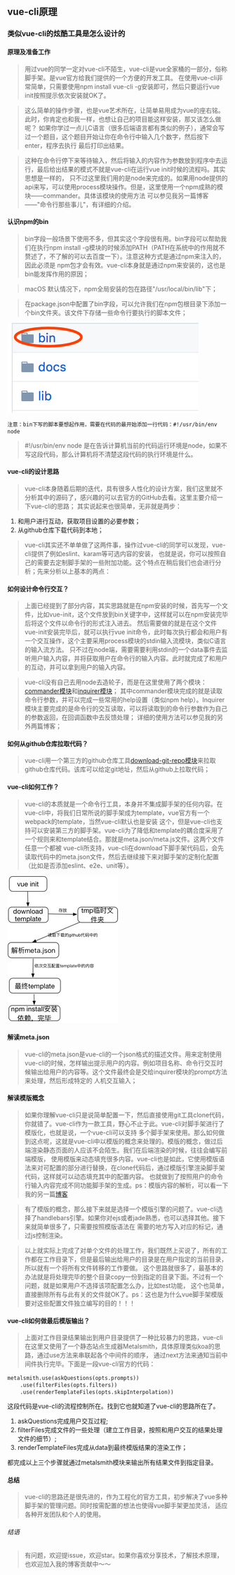 ## vue-cli原理
### 类似vue-cli的炫酷工具是怎么设计的

#### 原理及准备工作
> 用过vue的同学一定对vue-cli不陌生，vue-cli是vue全家桶的一部分，俗称脚手架。是vue官方给我们提供的一个方便的开发工具。
在使用vue-cli非常简单，只需要使用npm install vue-cli -g安装即可，然后只要运行vue init按照提示依次安装就OK了。

> 这么简单的操作步骤，也是vue艺术所在，让简单易用成为vue的座右铭。此时，你肯定也和我一样，也想让自己的项目能这样安装，那又该怎么做呢？
如果你学过一点儿C语言（很多后端语言都有类似的例子），通常会写过一个题目，这个题目开始让你在命令行中输入几个数字，然后按下enter，程序去执行
最后打印出结果。

> 这种在命令行停下来等待输入，然后将输入的内容作为参数放到程序中去运行，最后给出结果的模式不就是vue-cli在运行vue init时候的流程吗。其实思想是一样的，
只不过这里我们用的是node来完成的。如果用node提供的api来写，可以使用process模块操作。但是，这里使用一个npm成熟的模块——commander。具体该模块的使用方法
可以参见我另一篇博客——"命令行那些事儿"，有详细的介绍。

#### 认识npm的bin

> bin字段一般场景下使用不多，但其实这个字段很有用。bin字段可以帮助我们在执行npm install -g模块的时候添加PATH（PATH在系统中的作用就不赘述了，不了解的可以去百度一下）。注意这种方式是通过npm来注入的，因此必须是
npm包才会有效。vue-cli本身就是通过npm来安装的，这也是bin能发挥作用的原因；

>macOS 默认情况下，npm全局安装的包在路径"/usr/local/bin/lib"下；

> 在package.json中配置了bin字段，可以允许我们在npm包根目录下添加一个bin文件夹。该文件下存储一些命令行要执行的脚本文件；

<img src="./assets/binimg.png">

```
注意：bin下写的脚本要想起作用，需要在代码的最开始添加一行代码：#!/usr/bin/env node
```
> #!/usr/bin/env node 是在告诉计算机当前的代码运行环境是node，如果不写这段代码，那么计算机将不清楚这段代码的执行环境是什么。


#### vue-cli的设计思路
> vue-cli本身随着后期的迭代，具有很多人性化的设计方案，我们这里就不分析其中的源码了，感兴趣的可以去官方的GitHub去看。这里主要介绍一下vue-cli的思路；
其实说起来也很简单，无非就是两步：

1. 和用户进行互动，获取项目设置的必要参数；
2. 从github仓库下载代码到本地；

> vue-cli其实还不单单做了这两件事，操作过vue-cli的同学可以发现，vue-cli提供了例如eslint、karam等可选内容的安装，
也就是说，你可以按照自己的需要去定制脚手架的一些附加功能。这个特点在稍后我们也会进行分析；先来分析以上基本的两点：

#### 如何设计命令行交互？
>上面已经提到了部分内容，其实思路就是在npm安装的时候，首先写一个文件，比如vue-init，这个文件放到bin关键字中，这样就可以在npm安装完毕后将这个文件以命令行的形式注入进去。
然后需要做的就是在这个文件vue-init安装完毕后，就可以执行vue init命令，此时每次执行都会和用户有一个交互操作，这个主要采用process模块的stdin输入流模块，类似C语言的输入流方法。
只不过在node端，需要需要利用stdin的一个data事件去监听用户输入内容，并将获取用户在命令行的输入内容。此时就完成了和用户的互动，并可以拿到用户的输入内容。

> vue-cli没有自己去用node去造轮子，而是在这里使用了两个模块：[commander模块](https://github.com/tj/commander.js)和[inquirer模块](https://github.com/SBoudrias/Inquirer.js)；
其中commander模块完成的就是读取命令行参数，并可以完成一些常用的help设置（类似npm help）。Inquirer模块主要完成的是命令行的交互读取，可以将读取到的命令行参数作为自己的参数返回，在回调函数中去反馈处理；
详细的使用方法可以参见我的另外两篇博客；

#### 如何从github仓库拉取代码？

> vue-cli用一个第三方的github仓库工具[download-git-repo模块](https://github.com/flipxfx/download-git-repo/blob/master/index.js)来拉取github仓库代码。该库可以给定git地址，然后从github上拉取代码；

#### vue-cli如何工作？
> vue-cli的本质就是一个命令行工具，本身并不集成脚手架的任何内容。在vue-cli中，将我们日常所说的脚手架成为template，vue官方有一个webpack的template，当然vue-cli默认也是安装
这个，但是vue-cli也支持可以安装第三方的脚手架。vue-cli为了降低和template的耦合度采用了一个规则来和template结合。那就是meta.json/meta.js文件。这两个文件任意一个都被
vue-cli所支持，vue-cli在download下脚手架代码后，会先读取代码中的meta.json文件，然后去继续接下来对脚手架的定制化配置（比如是否添加eslint、e2e、unit等）。

<img src="./assets/vueCli.png">

#### 解读meta.json
> vue-cli的meta.json是vue-cli的一个json格式的描述文件。用来定制使用vue-cli的时候，怎样输出提示用户的内容。例如项目名称、命令行交互时候输出给用户的内容等。这个文件最终会是交给inquirer模块的prompt方法来处理，然后形成特定的
人机交互输入；


#### 解读模版概念
> 如果你理解vue-cli只是说简单配置一下，然后直接使用git工具clone代码，你就错了。vue-cli作为一款工具，野心不止于此。vue-cli对脚手架进行了模版化，也就是说，一个vue-cli可以支持
多个脚手架来使用。那么如何做到这点呢，这就是vue-cli中以模版的概念来处理的。模版的概念，做过后端渲染静态页面的人应该不会陌生。我们在后端渲染的时候，往往会编写前端模版，
使用模版来动态填充很多内容。vue-cli也是如此，它使用模版语法来对可配置的部分进行替换，在clone代码后，通过模版引擎渲染脚手架代码，这样就可以动态填充其中的配置内容。
也就做到了按照用户的命令行输入内容完成不同功能脚手架的生成。ps：模版内容的解析，可以看一下我的另一篇[博客](https://github.com/lzqGiser/myBlog/blob/master/%E4%BB%A3%E7%A0%81%E4%BA%BA%E7%94%9F/%E5%89%8D%E7%AB%AF/js/ejs%E4%B9%8B%E7%B1%BB%E7%9A%84%E6%A8%A1%E7%89%88%E5%BC%95%E6%93%8E%E6%98%AF%E4%B8%AA%E4%BB%80%E4%B9%88%E4%B8%9C%E4%B8%9C.md)

> 有了模版的概念，那么接下来就是选择一个模版引擎的问题了。vue-cli选择了handlebars引擎。如果你对ejs或者jade熟悉，也可以选择其他。接下来就简单很多了，只需要按照模版语法在
需要的地方写入对应的标记，通过js控制渲染。

> 以上就实际上完成了对单个文件的处理工作，我们既然上买说了，所有的工作都在工作目录下，但是最后输出给用户的目录是在用户指定的当前目录，所以就有一个将所有文件转移的工作要做。
这个思路就很多了，最基本的办法就是将处理完毕的整个目录copy一份到指定的目录下面。不过有一个问题，就是如果用户不选择该项配置怎么办，比如test功能，
这个也简单，直接删除所有与此有关的文件就OK了。ps：这也是为什么vue脚手架模版要对这些配置文件独立编写的目的！！！

#### vue-cli如何做最后模版输出？

> 上面对工作目录结果输出到用户目录提供了一种比较暴力的思路，vue-cli在这里又使用了一个静态站点生成器Metalsmith，具体原理类似koa的思路，通过use方法来串联起各个中间件的顺序，
通过next方法来通知当前中间件执行完毕。下面是一段vue-cli官方的代码：

    metalsmith.use(askQuestions(opts.prompts))
        .use(filterFiles(opts.filters))
        .use(renderTemplateFiles(opts.skipInterpolation))

这段代码是vue-cli的流程控制所在。找到它也就知道了vue-cli的思路所在了。

1. askQuestions完成用户交互过程;
2. filterFiles完成文件的一些处理（建立工作目录，按照和用户交互的结果处理文件的细节）;
3. renderTemplateFiles完成从data到最终模版结果的渲染工作；

都完成以上三个步骤就通过metalsmith模块来输出所有结果文件到指定目录。

#### 总结
> vue-cli的思路还是很先进的，作为工程化的官方工具，初步解决了vue多种脚手架的管理问题。同时按需配置的想法也使得vue脚手架更加灵活，
适应各种开发团队和个人的使用。

###### 结语
> 有问题，欢迎提issue，欢迎star。如果你喜欢分享技术，了解技术原理，也欢迎加入我的博客贡献中～～


